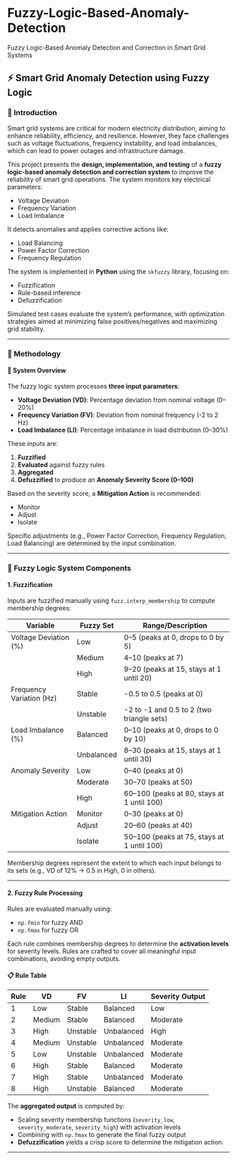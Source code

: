 # Fuzzy-Logic-Based-Anomaly-Detection
Fuzzy Logic-Based Anomaly Detection and Correction in Smart Grid Systems

## ⚡ Smart Grid Anomaly Detection using Fuzzy Logic

### 📘 Introduction

Smart grid systems are critical for modern electricity distribution, aiming to enhance reliability, efficiency, and resilience. However, they face challenges such as voltage fluctuations, frequency instability, and load imbalances, which can lead to power outages and infrastructure damage.

This project presents the **design, implementation, and testing** of a **fuzzy logic-based anomaly detection and correction system** to improve the reliability of smart grid operations. The system monitors key electrical parameters:
- Voltage Deviation
- Frequency Variation
- Load Imbalance

It detects anomalies and applies corrective actions like:
- Load Balancing
- Power Factor Correction
- Frequency Regulation

The system is implemented in **Python** using the `skfuzzy` library, focusing on:
- Fuzzification
- Rule-based inference
- Defuzzification

Simulated test cases evaluate the system’s performance, with optimization strategies aimed at minimizing false positives/negatives and maximizing grid stability.

---

### 🧪 Methodology

#### 🔧 System Overview

The fuzzy logic system processes **three input parameters**:
- **Voltage Deviation (VD)**: Percentage deviation from nominal voltage (0–20%)
- **Frequency Variation (FV)**: Deviation from nominal frequency (-2 to 2 Hz)
- **Load Imbalance (LI)**: Percentage imbalance in load distribution (0–30%)

These inputs are:
1. **Fuzzified**
2. **Evaluated** against fuzzy rules
3. **Aggregated**
4. **Defuzzified** to produce an **Anomaly Severity Score (0–100)**

Based on the severity score, a **Mitigation Action** is recommended:
- Monitor
- Adjust
- Isolate

Specific adjustments (e.g., Power Factor Correction, Frequency Regulation, Load Balancing) are determined by the input combination.

---

### 🔣 Fuzzy Logic System Components

#### 1. Fuzzification

Inputs are fuzzified manually using `fuzz.interp_membership` to compute membership degrees:

| **Variable**           | **Fuzzy Set** | **Range/Description**                                     |
|------------------------|---------------|------------------------------------------------------------|
| Voltage Deviation (%)  | Low           | 0–5 (peaks at 0, drops to 0 by 5)                          |
|                        | Medium        | 4–10 (peaks at 7)                                          |
|                        | High          | 9–20 (peaks at 15, stays at 1 until 20)                    |
| Frequency Variation (Hz)| Stable        | -0.5 to 0.5 (peaks at 0)                                   |
|                        | Unstable      | -2 to -1 and 0.5 to 2 (two triangle sets)                  |
| Load Imbalance (%)     | Balanced      | 0–10 (peaks at 0, drops to 0 by 10)                        |
|                        | Unbalanced    | 8–30 (peaks at 15, stays at 1 until 30)                    |
| Anomaly Severity       | Low           | 0–40 (peaks at 0)                                          |
|                        | Moderate      | 30–70 (peaks at 50)                                        |
|                        | High          | 60–100 (peaks at 80, stays at 1 until 100)                 |
| Mitigation Action      | Monitor       | 0–30 (peaks at 0)                                          |
|                        | Adjust        | 20–60 (peaks at 40)                                        |
|                        | Isolate       | 50–100 (peaks at 75, stays at 1 until 100)                 |

Membership degrees represent the extent to which each input belongs to its sets (e.g., VD of 12% → 0.5 in High, 0 in others).

---

#### 2. Fuzzy Rule Processing

Rules are evaluated manually using:
- `np.fmin` for fuzzy AND
- `np.fmax` for fuzzy OR

Each rule combines membership degrees to determine the **activation levels** for severity levels. Rules are crafted to cover all meaningful input combinations, avoiding empty outputs.

#### 📋 Rule Table

| **Rule** | **VD**    | **FV**      | **LI**         | **Severity Output** |
|----------|-----------|-------------|----------------|---------------------|
| 1        | Low       | Stable      | Balanced       | Low                 |
| 2        | Medium    | Stable      | Balanced       | Moderate            |
| 3        | High      | Unstable    | Unbalanced     | High                |
| 4        | Medium    | Unstable    | Unbalanced     | Moderate            |
| 5        | Low       | Unstable    | Unbalanced     | Moderate            |
| 6        | High      | Stable      | Balanced       | Moderate            |
| 7        | High      | Stable      | Unbalanced     | Moderate            |
| 8        | High      | Unstable    | Balanced       | Moderate            |

The **aggregated output** is computed by:
- Scaling severity membership functions (`severity_low`, `severity_moderate`, `severity_high`) with activation levels
- Combining with `np.fmax` to generate the final fuzzy output
- **Defuzzification** yields a crisp score to determine the mitigation action.

---
